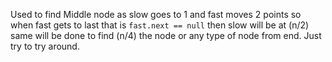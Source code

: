 Used to find Middle node as slow goes to 1 and fast moves 2 points so when fast gets to last that is `fast.next == null` then slow will be at (n/2) same will be done to find (n/4) the node or any type of node from end. Just try to try around.